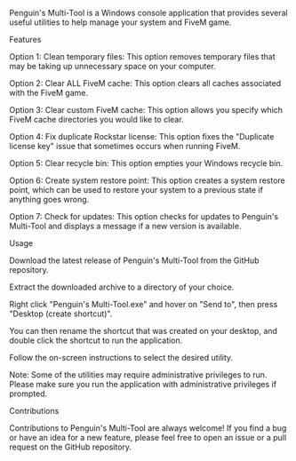 Penguin's Multi-Tool is a Windows console application that provides several useful utilities to help manage your system and FiveM game.

Features

Option 1: Clean temporary files: This option removes temporary files that may be taking up unnecessary space on your computer.

Option 2: Clear ALL FiveM cache: This option clears all caches associated with the FiveM game.

Option 3: Clear custom FiveM cache: This option allows you specify which FiveM cache directories you would like to clear.

Option 4: Fix duplicate Rockstar license: This option fixes the "Duplicate license key" issue that sometimes occurs when running FiveM.

Option 5: Clear recycle bin: This option empties your Windows recycle bin.

Option 6: Create system restore point: This option creates a system restore point, which can be used to restore your system to a previous state if anything goes wrong.

Option 7: Check for updates: This option checks for updates to Penguin's Multi-Tool and displays a message if a new version is available.

Usage

Download the latest release of Penguin's Multi-Tool from the GitHub repository.

Extract the downloaded archive to a directory of your choice.

Right click "Penguin's Multi-Tool.exe" and hover on "Send to", then press "Desktop (create shortcut)".

You can then rename the shortcut that was created on your desktop, and double click the shortcut to run the application.

Follow the on-screen instructions to select the desired utility.

Note: Some of the utilities may require administrative privileges to run. Please make sure you run the application with administrative privileges if prompted.

Contributions

Contributions to Penguin's Multi-Tool are always welcome! If you find a bug or have an idea for a new feature, please feel free to open an issue or a pull request on the GitHub repository.
